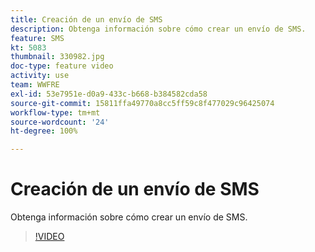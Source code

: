 ```yaml
---
title: Creación de un envío de SMS
description: Obtenga información sobre cómo crear un envío de SMS.
feature: SMS
kt: 5083
thumbnail: 330982.jpg
doc-type: feature video
activity: use
team: WWFRE
exl-id: 53e7951e-d0a9-433c-b668-b384582cda58
source-git-commit: 15811ffa49770a8cc5ff59c8f477029c96425074
workflow-type: tm+mt
source-wordcount: '24'
ht-degree: 100%

---
```


# Creación de un envío de SMS

Obtenga información sobre cómo crear un envío de SMS.

>[!VIDEO](https://video.tv.adobe.com/v/330982)
